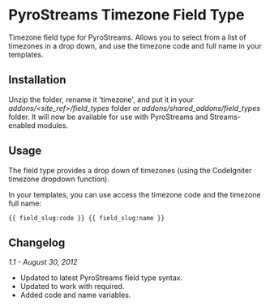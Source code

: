 # PyroStreams Timezone Field Type

Timezone field type for PyroStreams. Allows you to select from a list of timezones in a drop down, and use the timezone code and full name in your templates.

## Installation

Unzip the folder, rename it 'timezone', and put it in your _addons/<site\_ref>/field\_types_ folder or _addons/shared\_addons/field\_types_ folder. It will now be available for use with PyroStreams and Streams-enabled modules.

## Usage

The field type provides a drop down of timezones (using the CodeIgniter timezone dropdown function).

In your templates, you can use access the timezone code and the timezone full name:

	{{ field_slug:code }} {{ field_slug:name }}

## Changelog

*1.1 - August 30, 2012*

* Updated to latest PyroStreams field type syntax.
* Updated to work with required.
* Added code and name variables.